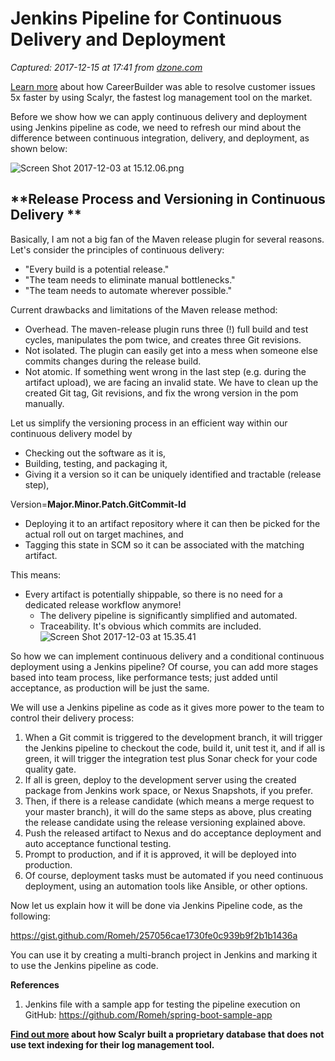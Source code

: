 # Jenkins Pipeline for Continuous Delivery and Deployment

_Captured: 2017-12-15 at 17:41 from [dzone.com](https://dzone.com/articles/jenkins-pipeline-for-continuous-delivery-and-deplo?edition=342138&utm_source=Zone%20Newsletter&utm_medium=email&utm_campaign=devops%202017-12-15)_

[Learn more](https://dzone.com/go?i=250324&u=http%3A%2F%2Fblog.scalyr.com%2F2017%2F08%2Fcareerbuilder-resolves-customer-issues-5x-faster-scalyr%2F) about how CareerBuilder was able to resolve customer issues 5x faster by using Scalyr, the fastest log management tool on the market.

Before we show how we can apply continuous delivery and deployment using Jenkins pipeline as code, we need to refresh our mind about the difference between continuous integration, delivery, and deployment, as shown below:

![Screen Shot 2017-12-03 at 15.12.06.png](https://mromeh.files.wordpress.com/2017/12/screen-shot-2017-12-03-at-15-12-06.png)

## **Release Process and Versioning in Continuous Delivery **

Basically, I am not a big fan of the Maven release plugin for several reasons. Let's consider the principles of continuous delivery:

  * "Every build is a potential release."
  * "The team needs to eliminate manual bottlenecks."
  * "The team needs to automate wherever possible."

Current drawbacks and limitations of the Maven release method:

  * Overhead. The maven-release plugin runs three (!) full build and test cycles, manipulates the pom twice, and creates three Git revisions.
  * Not isolated. The plugin can easily get into a mess when someone else commits changes during the release build.
  * Not atomic. If something went wrong in the last step (e.g. during the artifact upload), we are facing an invalid state. We have to clean up the created Git tag, Git revisions, and fix the wrong version in the pom manually.

Let us simplify the versioning process in an efficient way within our continuous delivery model by

  * Checking out the software as it is,
  * Building, testing, and packaging it, 
  * Giving it a version so it can be uniquely identified and tractable (release step),

Version=**Major.Minor.Patch.GitCommit-Id**

  * Deploying it to an artifact repository where it can then be picked for the actual roll out on target machines, and
  * Tagging this state in SCM so it can be associated with the matching artifact.

This means:

  * Every artifact is potentially shippable, so there is no need for a dedicated release workflow anymore! 
    * The delivery pipeline is significantly simplified and automated.
    * Traceability. It's obvious which commits are included.
![Screen Shot 2017-12-03 at 15.35.41](https://mromeh.files.wordpress.com/2017/12/screen-shot-2017-12-03-at-15-35-41.png)

So how we can implement continuous delivery and a conditional continuous deployment using a Jenkins pipeline? Of course, you can add more stages based into team process, like performance tests; just added until acceptance, as production will be just the same.

We will use a Jenkins pipeline as code as it gives more power to the team to control their delivery process:

  1. When a Git commit is triggered to the development branch, it will trigger the Jenkins pipeline to checkout the code, build it, unit test it, and if all is green, it will trigger the integration test plus Sonar check for your code quality gate.
  2. If all is green, deploy to the development server using the created package from Jenkins work space, or Nexus Snapshots, if you prefer.
  3. Then, if there is a release candidate (which means a merge request to your master branch), it will do the same steps as above, plus creating the release candidate using the release versioning explained above.
  4. Push the released artifact to Nexus and do acceptance deployment and auto acceptance functional testing.
  5. Prompt to production, and if it is approved, it will be deployed into production.
  6. Of course, deployment tasks must be automated if you need continuous deployment, using an automation tools like Ansible, or other options.

Now let us explain how it will be done via Jenkins Pipeline code, as the following:

<https://gist.github.com/Romeh/257056cae1730fe0c939b9f2b1b1436a>

You can use it by creating a multi-branch project in Jenkins and marking it to use the Jenkins pipeline as code.

**References**

  1. Jenkins file with a sample app for testing the pipeline execution on GitHub: <https://github.com/Romeh/spring-boot-sample-app>

**[Find out more](https://dzone.com/go?i=250325&u=http%3A%2F%2Fblog.scalyr.com%2F2014%2F05%2Fsearching-20-gbsec-systems-engineering-before-algorithms%2F) about how Scalyr built a proprietary database that does not use text indexing for their log management tool.**
